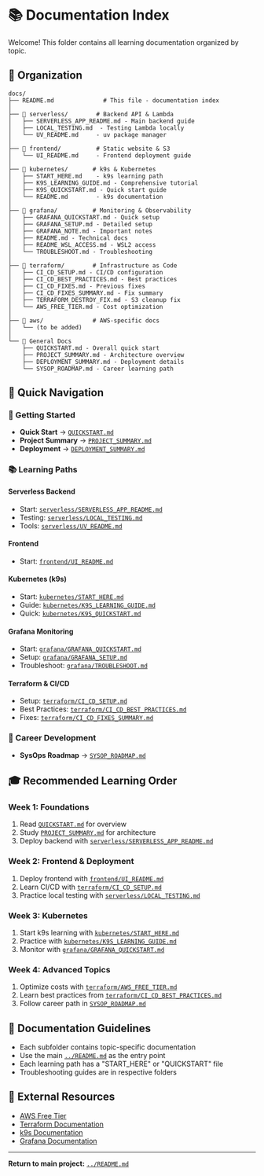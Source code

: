 # 📚 Documentation Index

Welcome! This folder contains all learning documentation organized by topic.

## 📂 Organization

```
docs/
├── README.md              # This file - documentation index
│
├── 📂 serverless/        # Backend API & Lambda
│   ├── SERVERLESS_APP_README.md - Main backend guide
│   ├── LOCAL_TESTING.md  - Testing Lambda locally
│   └── UV_README.md     - uv package manager
│
├── 📂 frontend/          # Static website & S3
│   └── UI_README.md     - Frontend deployment guide
│
├── 📂 kubernetes/       # k9s & Kubernetes
│   ├── START_HERE.md    - k9s learning path
│   ├── K9S_LEARNING_GUIDE.md - Comprehensive tutorial
│   ├── K9S_QUICKSTART.md - Quick start guide
│   └── README.md        - k9s documentation
│
├── 📂 grafana/          # Monitoring & Observability
│   ├── GRAFANA_QUICKSTART.md - Quick setup
│   ├── GRAFANA_SETUP.md - Detailed setup
│   ├── GRAFANA_NOTE.md - Important notes
│   ├── README.md - Technical docs
│   ├── README_WSL_ACCESS.md - WSL2 access
│   └── TROUBLESHOOT.md - Troubleshooting
│
├── 📂 terraform/        # Infrastructure as Code
│   ├── CI_CD_SETUP.md - CI/CD configuration
│   ├── CI_CD_BEST_PRACTICES.md - Best practices
│   ├── CI_CD_FIXES.md - Previous fixes
│   ├── CI_CD_FIXES_SUMMARY.md - Fix summary
│   ├── TERRAFORM_DESTROY_FIX.md - S3 cleanup fix
│   └── AWS_FREE_TIER.md - Cost optimization
│
├── 📂 aws/              # AWS-specific docs
│   └── (to be added)
│
└── 📄 General Docs
    ├── QUICKSTART.md - Overall quick start
    ├── PROJECT_SUMMARY.md - Architecture overview
    ├── DEPLOYMENT_SUMMARY.md - Deployment details
    └── SYSOP_ROADMAP.md - Career learning path
```

## 🎯 Quick Navigation

### 🚀 Getting Started
- **Quick Start** → [`QUICKSTART.md`](./QUICKSTART.md)
- **Project Summary** → [`PROJECT_SUMMARY.md`](./PROJECT_SUMMARY.md)
- **Deployment** → [`DEPLOYMENT_SUMMARY.md`](./DEPLOYMENT_SUMMARY.md)

### 📚 Learning Paths

#### Serverless Backend
- Start: [`serverless/SERVERLESS_APP_README.md`](./serverless/SERVERLESS_APP_README.md)
- Testing: [`serverless/LOCAL_TESTING.md`](./serverless/LOCAL_TESTING.md)
- Tools: [`serverless/UV_README.md`](./serverless/UV_README.md)

#### Frontend
- Start: [`frontend/UI_README.md`](./frontend/UI_README.md)

#### Kubernetes (k9s)
- Start: [`kubernetes/START_HERE.md`](./kubernetes/START_HERE.md)
- Guide: [`kubernetes/K9S_LEARNING_GUIDE.md`](./kubernetes/K9S_LEARNING_GUIDE.md)
- Quick: [`kubernetes/K9S_QUICKSTART.md`](./kubernetes/K9S_QUICKSTART.md)

#### Grafana Monitoring
- Start: [`grafana/GRAFANA_QUICKSTART.md`](./grafana/GRAFANA_QUICKSTART.md)
- Setup: [`grafana/GRAFANA_SETUP.md`](./grafana/GRAFANA_SETUP.md)
- Troubleshoot: [`grafana/TROUBLESHOOT.md`](./grafana/TROUBLESHOOT.md)

#### Terraform & CI/CD
- Setup: [`terraform/CI_CD_SETUP.md`](./terraform/CI_CD_SETUP.md)
- Best Practices: [`terraform/CI_CD_BEST_PRACTICES.md`](./terraform/CI_CD_BEST_PRACTICES.md)
- Fixes: [`terraform/CI_CD_FIXES_SUMMARY.md`](./terraform/CI_CD_FIXES_SUMMARY.md)

### 💼 Career Development
- **SysOps Roadmap** → [`SYSOP_ROADMAP.md`](./SYSOP_ROADMAP.md)

## 🎓 Recommended Learning Order

### Week 1: Foundations
1. Read [`QUICKSTART.md`](./QUICKSTART.md) for overview
2. Study [`PROJECT_SUMMARY.md`](./PROJECT_SUMMARY.md) for architecture
3. Deploy backend with [`serverless/SERVERLESS_APP_README.md`](./serverless/SERVERLESS_APP_README.md)

### Week 2: Frontend & Deployment
1. Deploy frontend with [`frontend/UI_README.md`](./frontend/UI_README.md)
2. Learn CI/CD with [`terraform/CI_CD_SETUP.md`](./terraform/CI_CD_SETUP.md)
3. Practice local testing with [`serverless/LOCAL_TESTING.md`](./serverless/LOCAL_TESTING.md)

### Week 3: Kubernetes
1. Start k9s learning with [`kubernetes/START_HERE.md`](./kubernetes/START_HERE.md)
2. Practice with [`kubernetes/K9S_LEARNING_GUIDE.md`](./kubernetes/K9S_LEARNING_GUIDE.md)
3. Monitor with [`grafana/GRAFANA_QUICKSTART.md`](./grafana/GRAFANA_QUICKSTART.md)

### Week 4: Advanced Topics
1. Optimize costs with [`terraform/AWS_FREE_TIER.md`](./terraform/AWS_FREE_TIER.md)
2. Learn best practices from [`terraform/CI_CD_BEST_PRACTICES.md`](./terraform/CI_CD_BEST_PRACTICES.md)
3. Follow career path in [`SYSOP_ROADMAP.md`](./SYSOP_ROADMAP.md)

## 📖 Documentation Guidelines

- Each subfolder contains topic-specific documentation
- Use the main [`../README.md`](../README.md) as the entry point
- Each learning path has a "START_HERE" or "QUICKSTART" file
- Troubleshooting guides are in respective folders

## 🔗 External Resources

- [AWS Free Tier](https://aws.amazon.com/free/)
- [Terraform Documentation](https://www.terraform.io/docs)
- [k9s Documentation](https://k9scli.io/)
- [Grafana Documentation](https://grafana.com/docs/)

---

**Return to main project:** [`../README.md`](../README.md)

